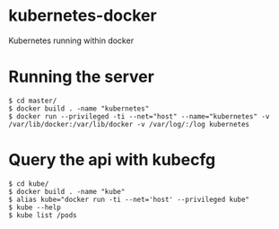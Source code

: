 kubernetes-docker
=================

Kubernetes running within docker

# Running the server

```
$ cd master/
$ docker build . -name "kubernetes"
$ docker run --privileged -ti --net="host" --name="kubernetes" -v /var/lib/docker:/var/lib/docker -v /var/log/:/log kubernetes
```

# Query the api with kubecfg

```
$ cd kube/
$ docker build . -name "kube"
$ alias kube="docker run -ti --net='host' --privileged kube"
$ kube --help
$ kube list /pods
```
